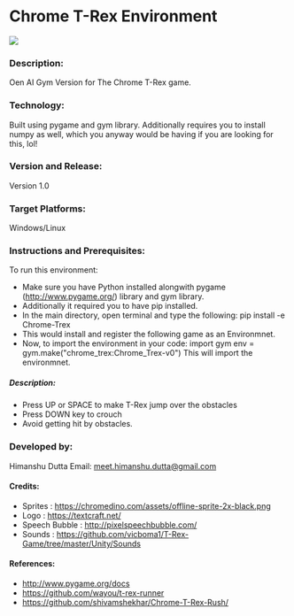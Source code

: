 # Chrome T-Rex Environment

![](https://github.com/moriarity101/chrome_t-rex_environment/blob/master/images/Screenshot.png)

### Description:
Oen AI Gym Version for The Chrome T-Rex game.

### Technology:
Built using pygame and gym library. Additionally requires you to install numpy as well, which you  anyway would be having if you are looking for this, lol!

### Version and Release:
Version 1.0

### Target Platforms:
Windows/Linux

### Instructions and Prerequisites:   
To run this environment:  
* Make sure you have Python installed alongwith pygame (http://www.pygame.org/) library and gym library.
* Additionally it required you to have pip installed.
* In the main directory, open terminal and type the following:
    pip install -e Chrome-Trex
* This would install and register the following game as an Environmnet.
* Now, to import the environment in your code:
    import gym
    env = gym.make("chrome_trex:Chrome_Trex-v0")
  This will import the environmnet.

##### Description:
* Press UP or SPACE to make T-Rex jump over the obstacles
* Press DOWN key to crouch
* Avoid getting hit by obstacles. 

### Developed by: 
Himanshu Dutta
Email: meet.himanshu.dutta@gmail.com  

#### Credits:
* Sprites : https://chromedino.com/assets/offline-sprite-2x-black.png
* Logo : https://textcraft.net/
* Speech Bubble : http://pixelspeechbubble.com/
* Sounds : https://github.com/vicboma1/T-Rex-Game/tree/master/Unity/Sounds

#### References:
* http://www.pygame.org/docs
* https://github.com/wayou/t-rex-runner
* https://github.com/shivamshekhar/Chrome-T-Rex-Rush/
